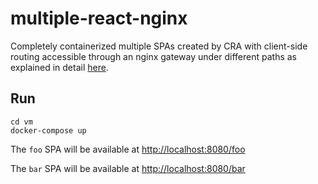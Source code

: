 # multiple-react-nginx

Completely containerized multiple SPAs created by CRA with client-side routing accessible through an nginx gateway under different paths as explained in detail [here](https://akullpp.com/multiple-spa-containers).

## Run

```
cd vm
docker-compose up
```

The `foo` SPA will be available at [http://localhost:8080/foo](http://localhost:8080/foo)

The `bar` SPA will be available at [http://localhost:8080/bar](http://localhost:8080/bar)

